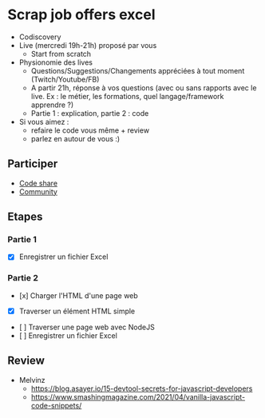 # Scrap job offers excel

- Codiscovery
- Live (mercredi 19h-21h) proposé par vous
  - Start from scratch
- Physionomie des lives
  - Questions/Suggestions/Changements appréciées à tout moment (Twitch/Youtube/FB)
  - A partir 21h, réponse à vos questions (avec ou sans rapports avec le live. Ex : le métier, les formations, quel langage/framework apprendre ?)
  - Partie 1 : explication, partie 2 : code
- Si vous aimez :
  - refaire le code vous même + review
  - parlez en autour de vous :)

## Participer

- [Code share](https://codiscovery-code-share.herokuapp.com/)
- [Community](https://community.codiscovery.co/)

## Etapes

### Partie 1

- [x] Enregistrer un fichier Excel

### Partie 2

- [x] Charger l'HTML d'une page web
- [x] Traverser un élément HTML simple
- [ ] Traverser une page web avec NodeJS
- [ ] Enregistrer un fichier Excel

## Review

- Melvinz
  - https://blog.asayer.io/15-devtool-secrets-for-javascript-developers
  - https://www.smashingmagazine.com/2021/04/vanilla-javascript-code-snippets/
